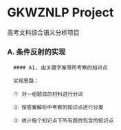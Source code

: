 # GKWZNLP Project

高考文科综合语义分析项目

### A. 条件反射的实现

      #### A1. 由关键字推导所考察的知识点

      实现思路：
    
      ① 对一组题目的材料进行分词
    
      ② 按答案解析中考察的知识点进行分类
    
      ③ 统计每个知识点下所有题目包含的知识点
        
